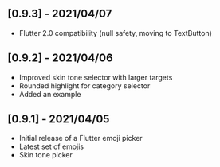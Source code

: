 ## [0.9.3] - 2021/04/07

* Flutter 2.0 compatibility (null safety, moving to TextButton)

## [0.9.2] - 2021/04/06

* Improved skin tone selector with larger targets
* Rounded highlight for category selector
* Added an example

## [0.9.1] - 2021/04/05

* Initial release of a Flutter emoji picker
* Latest set of emojis
* Skin tone picker

